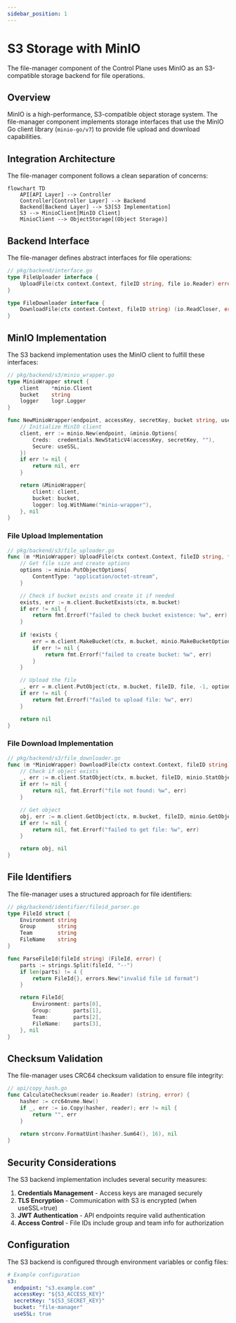 ```yaml
---
sidebar_position: 1
---
```


# S3 Storage with MinIO

The file-manager component of the Control Plane uses MinIO as an S3-compatible storage backend for file operations.

## Overview

MinIO is a high-performance, S3-compatible object storage system. The file-manager component implements storage interfaces that use the MinIO Go client library (`minio-go/v7`) to provide file upload and download capabilities.

## Integration Architecture

The file-manager component follows a clean separation of concerns:

```mermaid
flowchart TD
    API[API Layer] --> Controller
    Controller[Controller Layer] --> Backend
    Backend[Backend Layer] --> S3[S3 Implementation]
    S3 --> MinioClient[MinIO Client]
    MinioClient --> ObjectStorage[(Object Storage)]
```

## Backend Interface

The file-manager defines abstract interfaces for file operations:

```go
// pkg/backend/interface.go
type FileUploader interface {
    UploadFile(ctx context.Context, fileID string, file io.Reader) error
}

type FileDownloader interface {
    DownloadFile(ctx context.Context, fileID string) (io.ReadCloser, error)
}
```

## MinIO Implementation

The S3 backend implementation uses the MinIO client to fulfill these interfaces:

```go
// pkg/backend/s3/minio_wrapper.go
type MinioWrapper struct {
    client    *minio.Client
    bucket    string
    logger    logr.Logger
}

func NewMinioWrapper(endpoint, accessKey, secretKey, bucket string, useSSL bool) (*MinioWrapper, error) {
    // Initialize MinIO client
    client, err := minio.New(endpoint, &minio.Options{
        Creds:  credentials.NewStaticV4(accessKey, secretKey, ""),
        Secure: useSSL,
    })
    if err != nil {
        return nil, err
    }

    return &MinioWrapper{
        client: client,
        bucket: bucket,
        logger: log.WithName("minio-wrapper"),
    }, nil
}
```

### File Upload Implementation

```go
// pkg/backend/s3/file_uploader.go
func (m *MinioWrapper) UploadFile(ctx context.Context, fileID string, file io.Reader) error {
    // Get file size and create options
    options := minio.PutObjectOptions{
        ContentType: "application/octet-stream",
    }

    // Check if bucket exists and create it if needed
    exists, err := m.client.BucketExists(ctx, m.bucket)
    if err != nil {
        return fmt.Errorf("failed to check bucket existence: %w", err)
    }
    
    if !exists {
        err = m.client.MakeBucket(ctx, m.bucket, minio.MakeBucketOptions{})
        if err != nil {
            return fmt.Errorf("failed to create bucket: %w", err)
        }
    }

    // Upload the file
    _, err = m.client.PutObject(ctx, m.bucket, fileID, file, -1, options)
    if err != nil {
        return fmt.Errorf("failed to upload file: %w", err)
    }

    return nil
}
```

### File Download Implementation

```go
// pkg/backend/s3/file_downloader.go
func (m *MinioWrapper) DownloadFile(ctx context.Context, fileID string) (io.ReadCloser, error) {
    // Check if object exists
    _, err := m.client.StatObject(ctx, m.bucket, fileID, minio.StatObjectOptions{})
    if err != nil {
        return nil, fmt.Errorf("file not found: %w", err)
    }

    // Get object
    obj, err := m.client.GetObject(ctx, m.bucket, fileID, minio.GetObjectOptions{})
    if err != nil {
        return nil, fmt.Errorf("failed to get file: %w", err)
    }

    return obj, nil
}
```

## File Identifiers

The file-manager uses a structured approach for file identifiers:

```go
// pkg/backend/identifier/fileid_parser.go
type FileId struct {
    Environment string
    Group       string
    Team        string
    FileName    string
}

func ParseFileId(fileId string) (FileId, error) {
    parts := strings.Split(fileId, "--")
    if len(parts) != 4 {
        return FileId{}, errors.New("invalid file id format")
    }

    return FileId{
        Environment: parts[0],
        Group:       parts[1],
        Team:        parts[2],
        FileName:    parts[3],
    }, nil
}
```

## Checksum Validation

The file-manager uses CRC64 checksum validation to ensure file integrity:

```go
// api/copy_hash.go
func CalculateChecksum(reader io.Reader) (string, error) {
    hasher := crc64nvme.New()
    if _, err := io.Copy(hasher, reader); err != nil {
        return "", err
    }
    
    return strconv.FormatUint(hasher.Sum64(), 16), nil
}
```

## Security Considerations

The S3 backend implementation includes several security measures:

1. **Credentials Management** - Access keys are managed securely
2. **TLS Encryption** - Communication with S3 is encrypted (when useSSL=true)
3. **JWT Authentication** - API endpoints require valid authentication
4. **Access Control** - File IDs include group and team info for authorization

## Configuration

The S3 backend is configured through environment variables or config files:

```yaml
# Example configuration
s3:
  endpoint: "s3.example.com"
  accessKey: "${S3_ACCESS_KEY}"
  secretKey: "${S3_SECRET_KEY}"
  bucket: "file-manager"
  useSSL: true
```